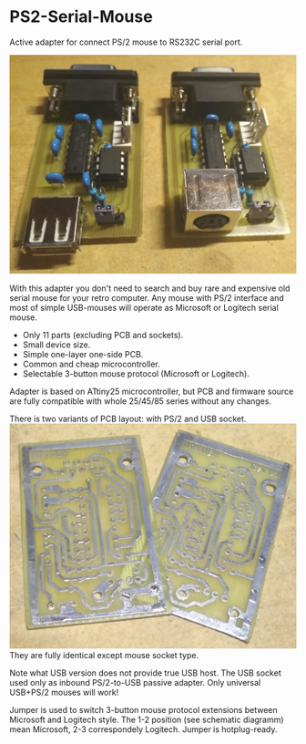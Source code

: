 # PS2-Serial-Mouse
Active adapter for connect PS/2 mouse to RS232C serial port.

![Adapters photo](https://github.com/Quwy/PS2-Serial-Mouse/blob/main/InfoPage/devs.jpg?raw=true)

With this adapter you don't need to search and buy rare and expensive old serial mouse for your retro computer. Any mouse with PS/2 interface and most of simple USB-mouses will operate as Microsoft or Logitech serial mouse.

* Only 11 parts (excluding PCB and sockets).
* Small device size.
* Simple one-layer one-side PCB.
* Common and cheap microcontroller.
* Selectable 3-button mouse protocol (Microsoft or Logitech).

Adapter is based on ATtiny25 microcontroller, but PCB and firmware source are fully compatible with whole 25/45/85 series without any changes.

There is two variants of PCB layout: with PS/2 and USB socket.
![PCBs](https://github.com/Quwy/PS2-Serial-Mouse/blob/main/InfoPage/PCBs.jpg?raw=true)
They are fully identical except mouse socket type.

Note what USB version does not provide true USB host. The USB socket used only as inbound PS/2-to-USB passive adapter. Only universal USB+PS/2 mouses will work!

Jumper is used to switch 3-button mouse protocol extensions between Microsoft and Logitech style. The 1-2 position (see schematic diagramm) mean Microsoft, 2-3 correspondely Logitech. Jumper is hotplug-ready.
